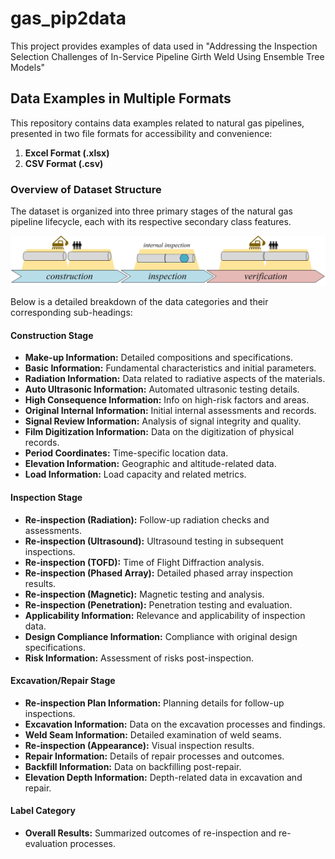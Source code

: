 # gas_pip2data
This project provides examples of data used in
"Addressing the Inspection Selection Challenges of In-Service Pipeline Girth Weld Using Ensemble Tree Models"

## Data Examples in Multiple Formats

This repository contains data examples related to natural gas pipelines, presented in two file formats for accessibility and convenience:

1. **Excel Format (.xlsx)**
2. **CSV Format (.csv)**

### Overview of Dataset Structure

The dataset is organized into three primary stages of the natural gas pipeline lifecycle, each with its respective secondary class features. 

![Intro Flow Diagram](intro_flow.jpg)

Below is a detailed breakdown of the data categories and their corresponding sub-headings:

#### Construction Stage
- **Make-up Information:** Detailed compositions and specifications.
- **Basic Information:** Fundamental characteristics and initial parameters.
- **Radiation Information:** Data related to radiative aspects of the materials.
- **Auto Ultrasonic Information:** Automated ultrasonic testing details.
- **High Consequence Information:** Info on high-risk factors and areas.
- **Original Internal Information:** Initial internal assessments and records.
- **Signal Review Information:** Analysis of signal integrity and quality.
- **Film Digitization Information:** Data on the digitization of physical records.
- **Period Coordinates:** Time-specific location data.
- **Elevation Information:** Geographic and altitude-related data.
- **Load Information:** Load capacity and related metrics.

#### Inspection Stage
- **Re-inspection (Radiation):** Follow-up radiation checks and assessments.
- **Re-inspection (Ultrasound):** Ultrasound testing in subsequent inspections.
- **Re-inspection (TOFD):** Time of Flight Diffraction analysis.
- **Re-inspection (Phased Array):** Detailed phased array inspection results.
- **Re-inspection (Magnetic):** Magnetic testing and analysis.
- **Re-inspection (Penetration):** Penetration testing and evaluation.
- **Applicability Information:** Relevance and applicability of inspection data.
- **Design Compliance Information:** Compliance with original design specifications.
- **Risk Information:** Assessment of risks post-inspection.

#### Excavation/Repair Stage
- **Re-inspection Plan Information:** Planning details for follow-up inspections.
- **Excavation Information:** Data on the excavation processes and findings.
- **Weld Seam Information:** Detailed examination of weld seams.
- **Re-inspection (Appearance):** Visual inspection results.
- **Repair Information:** Details of repair processes and outcomes.
- **Backfill Information:** Data on backfilling post-repair.
- **Elevation Depth Information:** Depth-related data in excavation and repair.

#### Label Category
- **Overall Results:** Summarized outcomes of re-inspection and re-evaluation processes.
